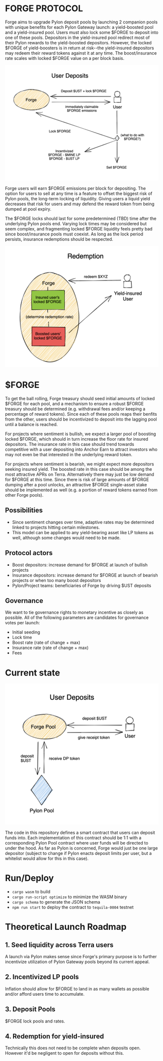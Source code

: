 # FORGE PROTOCOL

Forge aims to upgrade Pylon deposit pools by launching 2 companion pools with unique benefits for each Pylon Gateway launch: a yield-boosted pool and a yield-insured pool. Users must also lock some $FORGE to deposit into one of these pools. Depositors in the yield-insured pool redirect most of their Pylon rewards to the yield-boosted depositors. However, the locked $FORGE of yield-boosters is in return at risk--the yield-insured depositors may redeem their reward tokens against it at any time. The boost/insurance rate scales with locked $FORGE value on a per block basis.

![alt text](docs/assets/user_deposits.png)

Forge users will earn $FORGE emissions per block for depositing. The option for users to sell at any time is a feature to offset the biggest risk of Pylon pools, the long-term locking of liquidity. Giving users a liquid yield decreases that risk for users and may defend the reward token from being dumped at pool expiry.

The $FORGE locks should last for some predetermined (TBD) time after the underlying Pylon pools end. Varying lock times may be considered but seem complex, and fragmenting locked $FORGE liquidity feels pretty bad since boost/insurance pools must coexist. As long as the lock period persists, insurance redemptions should be respected.

![alt text](docs/assets/redemption.png)

# $FORGE

To get the ball rolling, Forge treasury should seed initial amounts of locked $FORGE for each pool, and a mechanism to ensure a robust $FORGE treasury should be determined (e.g. withdrawal fees and/or keeping a percentage of reward tokens). Since each of these pools reaps their benfits from the other, users should be incentivized to deposit into the lagging pool until a balance is reached.

For projects where sentiment is bullish, we expect a larger pool of boosting locked $FORGE, which should in turn increase the floor rate for insured depositors. The insurance rate in this case should trend towards competitive with a user depositing into Anchor Earn to attract investors who may not even be that interested in the underlying reward token.

<!-- TODO: diagram -->

For projects where sentiment is bearish, we might expect more depositors seeking insured yield. The boosted rate in this case should be among the most attractive APRs on Terra. Alternatively there may just be low demand for $FORGE at this time. Since there is risk of large amounts of $FORGE dumping after a pool unlocks, an attractive $FORGE single-asset stake should be implemented as well (e.g. a portion of reward tokens earned from other Forge pools).

## Possibilities

- Since sentiment changes over time, adaptive rates may be determined linked to projects hitting certain milestones.
- This model can be applied to any yield-bearing asset like LP tokens as well, although some changes would need to be made.

## Protocol actors

- Boost depositors: increase demand for $FORGE at launch of bullish projects
- Insurance depositors: increase demand for $FORGE at launch of bearish projects or when too many boost depositors
- Pylon/Project teams: beneficiaries of Forge by driving $UST deposits

## Governance

We want to tie governance rights to monetary incentive as closely as possible. All of the following parameters are candidates for governance votes per launch:

- Initial seeding
- Lock time
- Boost rate (rate of change + max)
- Insurance rate (rate of change + max)
- Fees

# Current state

![alt text](docs/assets/user_deposit_current.png)

The code in this repository defines a smart contract that users can deposit funds into. Each implementation of this contract should be 1:1 with a corresponding Pylon Pool contract where user funds will be directed to under the hood. As far as Pylon is concerned, Forge would just be one large depositor (subject to change if Pylon enacts deposit limits per user, but a whitelist would allow for this in this case).

# Run/Deploy

- `cargo wasm` to build
- `cargo run-script optimize` to minimize the WASM binary
- `cargo schema` to generate the JSON schema
- `npm run start` to deploy the contract to `tequila-0004` testnet

# Theoretical Launch Roadmap

## 1. Seed liquidity across Terra users

A launch via Pylon makes sense since Forge's primary purpose is to further incentivize utilization of Pylon Gateway pools beyond its current appeal.

## 2. Incentivized LP pools

Inflation should allow for $FORGE to land in as many wallets as possible and/or afford users time to accumulate.

## 3. Deposit Pools

$FORGE lock pools and rates.

## 4. Redemption for yield-insured

Technically this does not need to be complete when deposits open. However it'd be negligent to open for deposits without this.
